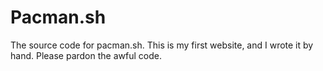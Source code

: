# Pacman.sh
The source code for pacman.sh. 
This is my first website, and I wrote it by hand. Please pardon the awful code.
